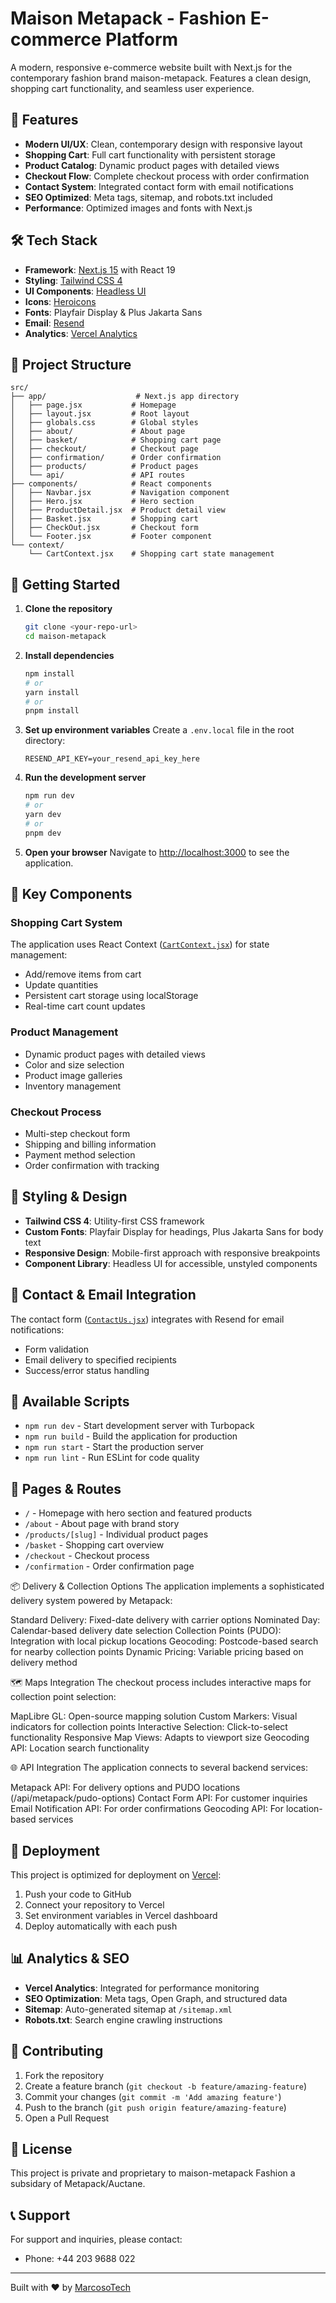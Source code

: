# Maison Metapack - Fashion E-commerce Platform

A modern, responsive e-commerce website built with Next.js for the contemporary fashion brand maison-metapack. Features a clean design, shopping cart functionality, and seamless user experience.

## 🚀 Features

- **Modern UI/UX**: Clean, contemporary design with responsive layout
- **Shopping Cart**: Full cart functionality with persistent storage
- **Product Catalog**: Dynamic product pages with detailed views
- **Checkout Flow**: Complete checkout process with order confirmation
- **Contact System**: Integrated contact form with email notifications
- **SEO Optimized**: Meta tags, sitemap, and robots.txt included
- **Performance**: Optimized images and fonts with Next.js

## 🛠 Tech Stack

- **Framework**: [Next.js 15](https://nextjs.org/) with React 19
- **Styling**: [Tailwind CSS 4](https://tailwindcss.com/)
- **UI Components**: [Headless UI](https://headlessui.com/)
- **Icons**: [Heroicons](https://heroicons.com/)
- **Fonts**: Playfair Display & Plus Jakarta Sans
- **Email**: [Resend](https://resend.com/)
- **Analytics**: [Vercel Analytics](https://vercel.com/analytics)

## 📁 Project Structure

```
src/
├── app/                    # Next.js app directory
│   ├── page.jsx           # Homepage
│   ├── layout.jsx         # Root layout
│   ├── globals.css        # Global styles
│   ├── about/             # About page
│   ├── basket/            # Shopping cart page
│   ├── checkout/          # Checkout page
│   ├── confirmation/      # Order confirmation
│   ├── products/          # Product pages
│   └── api/               # API routes
├── components/            # React components
│   ├── Navbar.jsx         # Navigation component
│   ├── Hero.jsx           # Hero section
│   ├── ProductDetail.jsx  # Product detail view
│   ├── Basket.jsx         # Shopping cart
│   ├── CheckOut.jsx       # Checkout form
│   └── Footer.jsx         # Footer component
└── context/
    └── CartContext.jsx    # Shopping cart state management
```

## 🚦 Getting Started

1. **Clone the repository**
   ```bash
   git clone <your-repo-url>
   cd maison-metapack
   ```

2. **Install dependencies**
   ```bash
   npm install
   # or
   yarn install
   # or
   pnpm install
   ```

3. **Set up environment variables**
   Create a `.env.local` file in the root directory:
   ```env
   RESEND_API_KEY=your_resend_api_key_here
   ```

4. **Run the development server**
   ```bash
   npm run dev
   # or
   yarn dev
   # or
   pnpm dev
   ```

5. **Open your browser**
   Navigate to [http://localhost:3000](http://localhost:3000) to see the application.

## 🛒 Key Components

### Shopping Cart System
The application uses React Context ([`CartContext.jsx`](src/context/CartContext.jsx)) for state management:
- Add/remove items from cart
- Update quantities
- Persistent cart storage using localStorage
- Real-time cart count updates

### Product Management
- Dynamic product pages with detailed views
- Color and size selection
- Product image galleries
- Inventory management

### Checkout Process
- Multi-step checkout form
- Shipping and billing information
- Payment method selection
- Order confirmation with tracking

## 🎨 Styling & Design

- **Tailwind CSS 4**: Utility-first CSS framework
- **Custom Fonts**: Playfair Display for headings, Plus Jakarta Sans for body text
- **Responsive Design**: Mobile-first approach with responsive breakpoints
- **Component Library**: Headless UI for accessible, unstyled components

## 📧 Contact & Email Integration

The contact form ([`ContactUs.jsx`](src/components/ContactUs.jsx)) integrates with Resend for email notifications:
- Form validation
- Email delivery to specified recipients
- Success/error status handling

## 🔧 Available Scripts

- `npm run dev` - Start development server with Turbopack
- `npm run build` - Build the application for production
- `npm run start` - Start the production server
- `npm run lint` - Run ESLint for code quality

## 📱 Pages & Routes

- `/` - Homepage with hero section and featured products
- `/about` - About page with brand story
- `/products/[slug]` - Individual product pages
- `/basket` - Shopping cart overview
- `/checkout` - Checkout process
- `/confirmation` - Order confirmation page

📦 Delivery & Collection Options
The application implements a sophisticated delivery system powered by Metapack:

Standard Delivery: Fixed-date delivery with carrier options
Nominated Day: Calendar-based delivery date selection
Collection Points (PUDO): Integration with local pickup locations
Geocoding: Postcode-based search for nearby collection points
Dynamic Pricing: Variable pricing based on delivery method


🗺️ Maps Integration
The checkout process includes interactive maps for collection point selection:

MapLibre GL: Open-source mapping solution
Custom Markers: Visual indicators for collection points
Interactive Selection: Click-to-select functionality
Responsive Map Views: Adapts to viewport size
Geocoding API: Location search functionality

🌐 API Integration
The application connects to several backend services:

Metapack API: For delivery options and PUDO locations (/api/metapack/pudo-options)
Contact Form API: For customer inquiries
Email Notification API: For order confirmations
Geocoding API: For location-based services


## 🚀 Deployment

This project is optimized for deployment on [Vercel](https://vercel.com/):

1. Push your code to GitHub
2. Connect your repository to Vercel
3. Set environment variables in Vercel dashboard
4. Deploy automatically with each push

## 📊 Analytics & SEO

- **Vercel Analytics**: Integrated for performance monitoring
- **SEO Optimization**: Meta tags, Open Graph, and structured data
- **Sitemap**: Auto-generated sitemap at `/sitemap.xml`
- **Robots.txt**: Search engine crawling instructions

## 🤝 Contributing

1. Fork the repository
2. Create a feature branch (`git checkout -b feature/amazing-feature`)
3. Commit your changes (`git commit -m 'Add amazing feature'`)
4. Push to the branch (`git push origin feature/amazing-feature`)
5. Open a Pull Request

## 📄 License

This project is private and proprietary to maison-metapack Fashion a subsidary of Metapack/Auctane. 

## 📞 Support

For support and inquiries, please contact:
- Phone: +44 203 9688 022

---

Built with ❤️ by [MarcosoTech](https://marcosotech.com)
